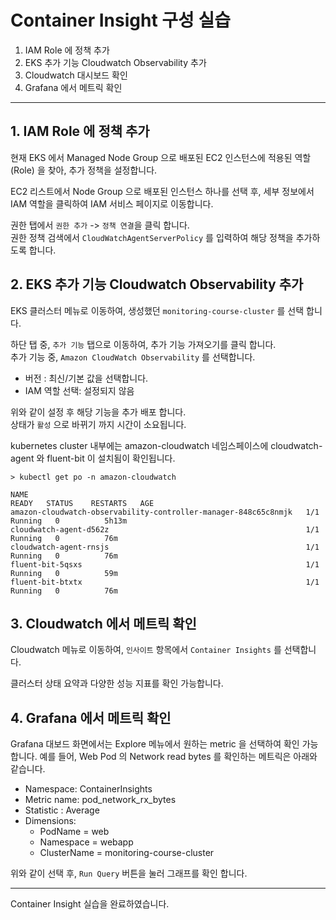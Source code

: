 # Container Insight 구성 실습


1. IAM Role 에 정책 추가
2. EKS 추가 기능 Cloudwatch Observability 추가
3. Cloudwatch 대시보드 확인
4. Grafana 에서 메트릭 확인

---
## 1. IAM Role 에 정책 추가
현재 EKS 에서 Managed Node Group 으로 배포된 EC2 인스턴스에 적용된 역할(Role) 을 찾아, 추가 정책을 설정합니다.  

EC2 리스트에서 Node Group 으로 배포된 인스턴스 하나를 선택 후, 세부 정보에서 IAM 역할을 클릭하여 IAM 서비스 페이지로 이동합니다.  

권한 탭에서 `권한 추가` -> `정책 연결`을 클릭 합니다.  
권한 정책 검색에서 `CloudWatchAgentServerPolicy` 를 입력하여 해당 정책을 추가하도록 합니다.  


## 2. EKS 추가 기능 Cloudwatch Observability 추가

EKS 클러스터 메뉴로 이동하여, 생성했던 `monitoring-course-cluster` 를 선택 합니다.  

하단 탭 중, `추가 기능` 탭으로 이동하여, 추가 기능 가져오기를 클릭 합니다.  
추가 기능 중, `Amazon CloudWatch Observability` 를 선택합니다.  

- 버전 : 최신/기본 값을 선택합니다.
- IAM 역할 선택: 설정되지 않음

위와 같이 설정 후 해당 기능을 추가 배포 합니다.  
상태가 `활성` 으로 바뀌기 까지 시간이 소요됩니다.  

kubernetes cluster 내부에는 amazon-cloudwatch 네임스페이스에 cloudwatch-agent 와 fluent-bit 이 설치됨이 확인됩니다.

```
> kubectl get po -n amazon-cloudwatch

NAME                                                              READY   STATUS    RESTARTS   AGE
amazon-cloudwatch-observability-controller-manager-848c65c8nmjk   1/1     Running   0          5h13m
cloudwatch-agent-d562z                                            1/1     Running   0          76m
cloudwatch-agent-rnsjs                                            1/1     Running   0          76m
fluent-bit-5qsxs                                                  1/1     Running   0          59m
fluent-bit-btxtx                                                  1/1     Running   0          76m
```


## 3. Cloudwatch 에서 메트릭 확인

Cloudwatch 메뉴로 이동하여, `인사이트` 항목에서 `Container Insights` 를 선택합니다.  

클러스터 상태 요약과 다양한 성능 지표를 확인 가능합니다. 

## 4. Grafana 에서 메트릭 확인

Grafana 대보드 화면에서는 Explore 메뉴에서 원하는 metric 을 선택하여 확인 가능합니다.
예를 들어, Web Pod 의 Network read bytes 를 확인하는 메트릭은 아래와 같습니다.

- Namespace: ContainerInsights
- Metric name: pod_network_rx_bytes
- Statistic : Average
- Dimensions: 
  * PodName = web
  * Namespace = webapp
  * ClusterName = monitoring-course-cluster

위와 같이 선택 후, `Run Query` 버튼을 눌러 그래프를 확인 합니다. 


---

Container Insight 실습을 완료하였습니다.  